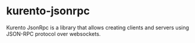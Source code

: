 kurento-jsonrpc
===============

Kurento JsonRpc is a library that allows creating clients and servers using
JSON-RPC protocol over websockets.


